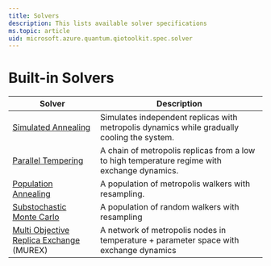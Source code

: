 ```yaml
---
title: Solvers
description: This lists available solver specifications
ms.topic: article
uid: microsoft.azure.quantum.qiotoolkit.spec.solver
---
```


Built-in Solvers
================

| Solver | Description |
| ------ | ----------- |
| [Simulated Annealing](../../spec/solver/simulated-annealing.md) | Simulates independent replicas with metropolis dynamics while gradually cooling the system. |
| [Parallel Tempering](../../spec/solver/parallel-tempering.md) | A chain of metropolis replicas from a low to high temperature regime with exchange dynamics. |
| [Population Annealing](../../spec/solver/population-annealing.md) | A population of metropolis walkers with resampling. |
| [Substochastic Monte Carlo](../../spec/solver/substochastic-monte-carlo.md) | A population of random walkers with resampling |
| [Multi Objective Replica Exchange](../../spec/solver/murex.md) <br/> (MUREX) | A network of metropolis nodes in temperature + parameter space with exchange dynamics |

